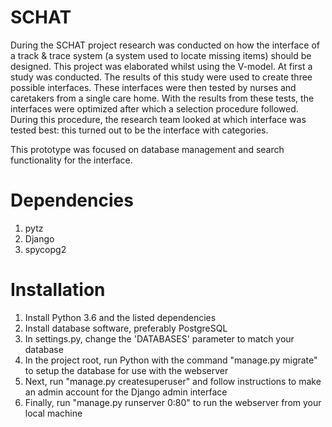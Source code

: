 # SCHAT
During the SCHAT project research was conducted on how the interface of a track &amp; trace system (a
system used to locate missing items) should be designed. This project was elaborated whilst using
the V-model. At first a study was conducted. The results of this study were used to create three
possible interfaces. These interfaces were then tested by nurses and caretakers from a single care
home. With the results from these tests, the interfaces were optimized after which a selection
procedure followed. During this procedure, the research team looked at which interface was tested
best: this turned out to be the interface with categories.

This prototype was focused on database management and search functionality for the interface.

# Dependencies
1. pytz
2. Django
3. spycopg2

# Installation
1. Install Python 3.6 and the listed dependencies
2. Install database software, preferably PostgreSQL
3. In settings.py, change the 'DATABASES' parameter to match your database
4. In the project root, run Python with the command "manage.py migrate" to setup the database for use with the webserver
5. Next, run "manage.py createsuperuser" and follow instructions to make an admin account for the Django admin interface
6. Finally, run "manage.py runserver 0:80" to run the webserver from your local machine
